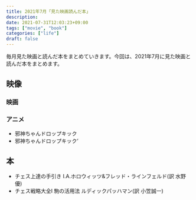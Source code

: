 ```yaml
---
title: 2021年7月「見た映画読んだ本」
description:
date: 2021-07-31T12:03:23+09:00
tags: ["movie", "book"]
categories: ["life"]
draft: false
---
```


毎月見た映画と読んだ本をまとめていきます。今回は、2021年7月に見た映画と読んだ本をまとめます。

## 映像

### 映画


### アニメ

* 邪神ちゃんドロップキック
* 邪神ちゃんドロップキック’

## 本

* チェス上達の手引き I.A.ホロウィッツ&フレッド・ラインフェルド(訳 水野優)
* チェス戦略大全I 駒の活用法 ルディックパッハマン(訳 小笠誠一)
